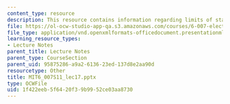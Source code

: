 ```yaml
---
content_type: resource
description: This resource contains information regarding limits of statics and quasistatics.
file: https://ol-ocw-studio-app-qa.s3.amazonaws.com/courses/6-007-electromagnetic-energy-from-motors-to-lasers-spring-2011/1f422eeb5f6420f39b9952ce03aa8730_MIT6_007S11_lec17.pptx
file_type: application/vnd.openxmlformats-officedocument.presentationml.presentation
learning_resource_types:
- Lecture Notes
parent_title: Lecture Notes
parent_type: CourseSection
parent_uid: 95875286-a9a2-6136-23ed-137d8e2aa90d
resourcetype: Other
title: MIT6_007S11_lec17.pptx
type: OCWFile
uid: 1f422eeb-5f64-20f3-9b99-52ce03aa8730
---
```

